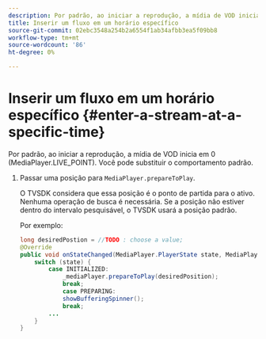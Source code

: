 ```yaml
---
description: Por padrão, ao iniciar a reprodução, a mídia de VOD inicia em 0 (MediaPlayer.LIVE_POINT). Você pode substituir o comportamento padrão.
title: Inserir um fluxo em um horário específico
source-git-commit: 02ebc3548a254b2a6554f1ab34afbb3ea5f09bb8
workflow-type: tm+mt
source-wordcount: '86'
ht-degree: 0%

---
```


# Inserir um fluxo em um horário específico {#enter-a-stream-at-a-specific-time}

Por padrão, ao iniciar a reprodução, a mídia de VOD inicia em 0 (MediaPlayer.LIVE_POINT). Você pode substituir o comportamento padrão.

1. Passar uma posição para `MediaPlayer.prepareToPlay`.

   O TVSDK considera que essa posição é o ponto de partida para o ativo. Nenhuma operação de busca é necessária. Se a posição não estiver dentro do intervalo pesquisável, o TVSDK usará a posição padrão.

   Por exemplo:

   ```java
   long desiredPostion = //TODO : choose a value; 
   @Override 
   public void onStateChanged(MediaPlayer.PlayerState state, MediaPlayerNotification notification) { 
       switch (state) { 
           case INITIALIZED: 
               _mediaPlayer.prepareToPlay(desiredPosition); 
               break; 
               case PREPARING: 
               showBufferingSpinner(); 
               break; 
           ... 
       } 
   } 
   ```
